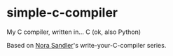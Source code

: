 # simple-c-compiler
My C compiler, written in... C (ok, also Python)

Based on [Nora Sandler](https://github.com/nlsandler)'s write-your-C-compiler series. 
